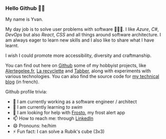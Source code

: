 ### Hello Github 👋🏽

My name is Yvan.

My day job is to solve user problems with software 👨🏽‍💻. I like _Azure_, _C#_, _DevOps_ but also _React_, _CSS_ and all things around software architecture. I am always eager to learn new skills and I also like to share what I have learnt.

I wish I could promote more accessibility, diversity and craftmanship.

You can find out here on [Github](https://github.com/yvzn) some of my hobbyist projects, like [Alertegelee.fr](https://github.com/yvzn/frosto), [La recyclette](https://github.com/yvzn/recikligi) and [Tabber](https://github.com/yvzn/tabber), along with experiments with various technologies. You can also find the source code for [my technical blog](https://blog.ludeo.net) (in french).

Github profile trivia:
- 🔭 I am currently working as a software engineer / architect
- 🌱 I am currently learning _to swim_
- 🤔 I am looking for help with [Frosto](https://github.com/yvzn/frosto), my frost alert app
- 📫 How to reach me: through [LinkedIn](https://www.linkedin.com/in/yvanrazafindramanana/)
- 😄 Pronouns: he/him
- ⚡ Fun fact: I can solve a Rubik's cube (3x3)
